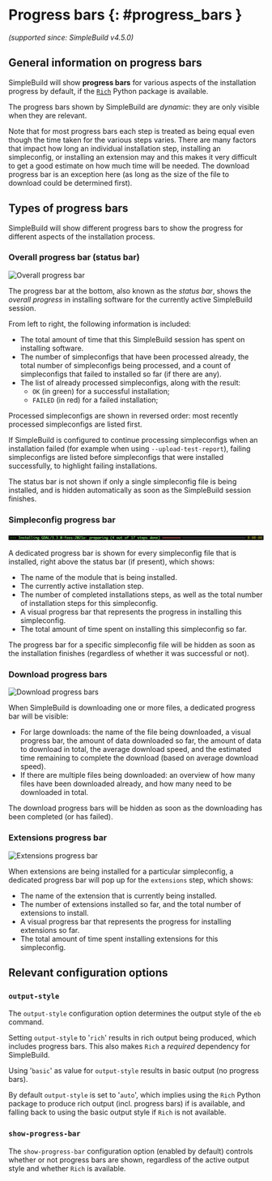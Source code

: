 # Progress bars {: #progress_bars }

*(supported since: SimpleBuild v4.5.0)*

## General information on progress bars

SimpleBuild will show **progress bars** for various aspects of the installation progress
by default, if the [`Rich`](https://pypi.org/project/rich/) Python package is available.

The progress bars shown by SimpleBuild are *dynamic*: they are only visible when they are relevant.

Note that for most progress bars each step is treated as being equal even though the time taken for the
various steps varies. There are many factors that impact how long an individual installation step, installing
an simpleconfig, or installing an extension may and this makes it very difficult to get a good estimate on how
much time will be needed.
The download progress bar is an exception here (as long as the size of the file to download could be determined first).

## Types of progress bars

SimpleBuild will show different progress bars to show the progress for different aspects of the installation process.

### Overall progress bar (status bar)

![Overall progress bar](img/progress_bar_overall.png)

The progress bar at the bottom, also known as the *status bar*, shows the *overall progress*
in installing software for the currently active SimpleBuild session.

From left to right, the following information is included:

* The total amount of time that this SimpleBuild session has spent on installing software.
* The number of simpleconfigs that have been processed already, the total number of simpleconfigs
  being processed, and a count of simpleconfigs that failed to installed so far (if there are any).
* The list of already processed simpleconfigs, along with the result:
    * `OK` (in green) for a successful installation;
    * `FAILED` (in red) for a failed installation;

Processed simpleconfigs are shown in reversed order: most recently processed simpleconfigs are listed first.

If SimpleBuild is configured to continue processing simpleconfigs when an installation failed
(for example when using `--upload-test-report`), failing simpleconfigs are listed before simpleconfigs
that were installed successfully, to highlight failing installations.

The status bar is not shown if only a single simpleconfig file is being installed,
and is hidden automatically as soon as the SimpleBuild session finishes.

### Simpleconfig progress bar

![Simpleconfig progress bars](img/progress_bar_simpleconfig.png)

A dedicated progress bar is shown for every simpleconfig file that is installed,
right above the status bar (if present), which shows:

* The name of the module that is being installed.
* The currently active installation step.
* The number of completed installations steps, as well as the total number of installation steps for this simpleconfig.
* A visual progress bar that represents the progress in installing this simpleconfig.
* The total amount of time spent on installing this simpleconfig so far.

The progress bar for a specific simpleconfig file will be hidden as soon as the installation
finishes (regardless of whether it was successful or not).

### Download progress bars

![Download progress bars](img/progress_bar_download.png)

When SimpleBuild is downloading one or more files, a dedicated progress bar will be visible:

* For large downloads: the name of the file being downloaded,
  a visual progress bar, the amount of data downloaded so far,
  the amount of data to download in total, the average download speed,
  and the estimated time remaining to complete the download (based on average download speed).
* If there are multiple files being downloaded: an overview of how
  many files have been downloaded already, and how many need to be downloaded in total.

The download progress bars will be hidden as soon as the downloading has been completed (or has failed).

### Extensions progress bar

![Extensions progress bar](img/progress_bar_extensions.png)

When extensions are being installed for a particular simpleconfig,
a dedicated progress bar will pop up for the `extensions` step,
which shows:

* The name of the extension that is currently being installed.
* The number of extensions installed so far, and the total number of extensions to install.
* A visual progress bar that represents the progress for installing extensions so far.
* The total amount of time spent installing extensions for this simpleconfig.

## Relevant configuration options

### `output-style`

The `output-style` configuration option determines the output style of the `eb` command.

Setting `output-style` to '`rich`' results in rich output being produced, which includes progress bars.
This also makes `Rich` a *required* dependency for SimpleBuild.

Using '`basic`' as value for `output-style` results in basic output (no progress bars).

By default `output-style` is set to '`auto`', which implies using the `Rich` Python package to produce
rich output (incl. progress bars) if is available,
and falling back to using the basic output style if `Rich` is not available.

### `show-progress-bar`

The `show-progress-bar` configuration option (enabled by default) controls whether or not
progress bars are shown, regardless of the active output style and whether `Rich` is available.
